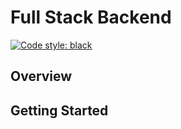 # Full Stack Backend

[![Code style: black](https://img.shields.io/badge/code%20style-black-000000.svg)](https://github.com/psf/black)

## Overview

## Getting Started

